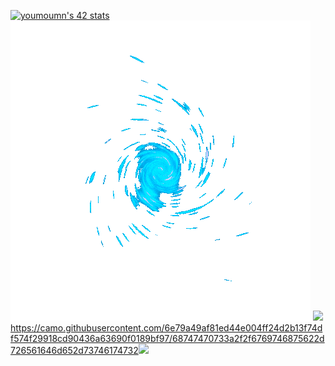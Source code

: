 <a href="https://github.com/oakoudad/badge42"><img src="https://badge.mediaplus.ma/levi/youmoumn" alt="youmoumn's 42 stats" /></a>
<img src="https://raw.githubusercontent.com/burak-yldrm/burak-yldrm/refs/heads/main/rasengan_particles.gif">
<img src="https://user-images.githubusercontent.com/74038190/225813708-98b745f2-7d22-48cf-9150-083f1b00d6c9.gif">
https://camo.githubusercontent.com/6e79a49af81ed44e004ff24d2b13f74df574f29918cd90436a63690f0189bf97/68747470733a2f2f6769746875622d726561646d652d73746174732<img src ="e76657263656c2e6170702f6170692f746f702d6c616e67732f3f757365726e616d653d61796f75626564697269266c61796f75743d636f6d70616374267468656d653d61757261266c616e67735f636f756e743d39">
